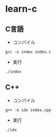 # learn-c

## C言語
* コンパイル
```
gcc -o index index.c
```

* 実行
```
./index
```

## C++
* コンパイル
```
g++ -o idx index.cpp
```

* 実行
```
./idx
```
